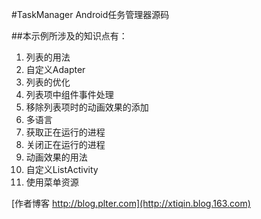 #TaskManager Android任务管理器源码

##本示例所涉及的知识点有：

1. 列表的用法
2. 自定义Adapter
3. 列表的优化
4. 列表项中组件事件处理
5. 移除列表项时的动画效果的添加
6. 多语言
7. 获取正在运行的进程
8. 关闭正在运行的进程
9. 动画效果的用法
10. 自定义ListActivity
11. 使用菜单资源

[作者博客 http://blog.plter.com](http://xtiqin.blog.163.com)